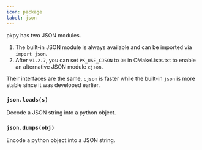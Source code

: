 ```yaml
---
icon: package
label: json
---
```


pkpy has two JSON modules.
1. The built-in JSON module is always available and can be imported via `import json`.
2. After `v1.2.7`, you can set `PK_USE_CJSON` to `ON` in CMakeLists.txt to enable an alternative JSON module `cjson`.

Their interfaces are the same, `cjson` is faster while the built-in `json` is more stable since it was developed earlier.

### `json.loads(s)`

Decode a JSON string into a python object.

### `json.dumps(obj)`

Encode a python object into a JSON string.

